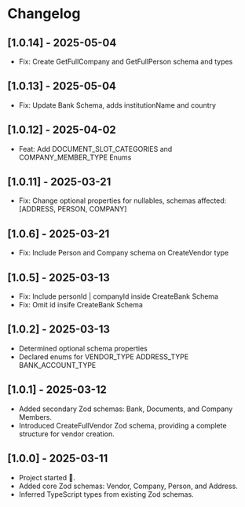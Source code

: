 # Changelog

## [1.0.14] - 2025-05-04

- Fix: Create GetFullCompany and GetFullPerson schema and types

## [1.0.13] - 2025-05-04

- Fix: Update Bank Schema, adds institutionName and country

## [1.0.12] - 2025-04-02

- Feat: Add DOCUMENT_SLOT_CATEGORIES and COMPANY_MEMBER_TYPE Enums

## [1.0.11] - 2025-03-21

- Fix: Change optional properties for nullables, schemas affected: [ADDRESS, PERSON, COMPANY]

## [1.0.6] - 2025-03-21

- Fix: Include Person and Company schema on CreateVendor type

## [1.0.5] - 2025-03-13

- Fix: Include personId | companyId inside CreateBank Schema
- Fix: Omit id insife CreateBank Schema

## [1.0.2] - 2025-03-13

- Determined optional schema properties
- Declared enums for VENDOR_TYPE ADDRESS_TYPE BANK_ACCOUNT_TYPE

## [1.0.1] - 2025-03-12

- Added secondary Zod schemas: Bank, Documents, and Company Members.
- Introduced CreateFullVendor Zod schema, providing a complete structure for vendor creation.

## [1.0.0] - 2025-03-11

- Project started 🎉.
- Added core Zod schemas: Vendor, Company, Person, and Address.
- Inferred TypeScript types from existing Zod schemas.
